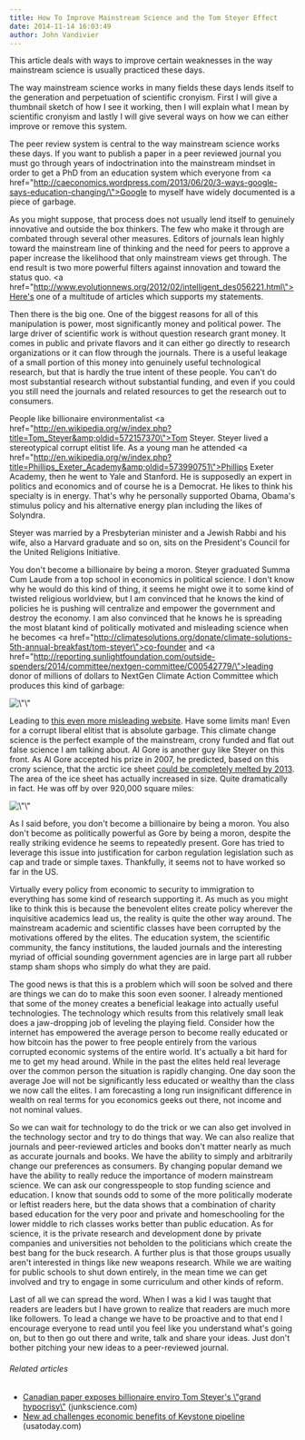 ```yaml
---
title: How To Improve Mainstream Science and the Tom Steyer Effect
date: 2014-11-14 16:03:49
author: John Vandivier
---
```




This article deals with ways to improve certain weaknesses in the way mainstream science is usually practiced these days.

The way mainstream science works in many fields these days lends itself to the generation and perpetuation of scientific cronyism. First I will give a thumbnail sketch of how I see it working, then I will explain what I mean by scientific cronyism and lastly I will give several ways on how we can either improve or remove this system.

The peer review system is central to the way mainstream science works these days. If you want to publish a paper in a peer reviewed journal you must go through years of indoctrination into the mainstream mindset in order to get a PhD from an education system which everyone from <a href=\"http://caeconomics.wordpress.com/2013/06/20/3-ways-google-says-education-changing/\">Google to myself</a> have widely documented is a piece of garbage.

As you might suppose, that process does not usually lend itself to genuinely innovative and outside the box thinkers. The few who make it through are combated through several other measures. Editors of journals lean highly toward the mainstream line of thinking and the need for peers to approve a paper increase the likelihood that only mainstream views get through. The end result is two more powerful filters against innovation and toward the status quo. <a href=\"http://www.evolutionnews.org/2012/02/intelligent_des056221.html\">Here's one</a> of a multitude of articles which supports my statements.

Then there is the big one. One of the biggest reasons for all of this manipulation is power, most significantly money and political power. The large driver of scientific work is without question research grant money. It comes in public and private flavors and it can either go directly to research organizations or it can flow through the journals. There is a useful leakage of a small portion of this money into genuinely useful technological research, but that is hardly the true intent of these people. You can't do most substantial research without substantial funding, and even if you could you still need the journals and related resources to get the research out to consumers.

People like billionaire environmentalist <a href=\"http://en.wikipedia.org/w/index.php?title=Tom_Steyer&amp;oldid=572157370\">Tom Steyer</a>. Steyer lived a stereotypical corrupt elitist life. As a young man he attended <a href=\"http://en.wikipedia.org/w/index.php?title=Phillips_Exeter_Academy&amp;oldid=573990751\">Phillips Exeter Academy</a>, then he went to Yale and Stanford. He is supposedly an expert in politics and economics and of course he is a Democrat. He likes to think his specialty is in energy. That's why he personally supported Obama, Obama's stimulus policy and his alternative energy plan including the likes of Solyndra.

Steyer was married by a Presbyterian minister and a Jewish Rabbi and his wife, also a Harvard graduate and so on, sits on the President's Council for the United Religions Initiative.

You don't become a billionaire by being a moron. Steyer graduated Summa Cum Laude from a top school in economics in political science. I don't know why he would do this kind of thing, it seems he might owe it to some kind of twisted religious worldview, but I am convinced that he knows the kind of policies he is pushing will centralize and empower the government and destroy the economy. I am also convinced that he knows he is spreading the most blatant kind of politically motivated and misleading science when he becomes <a href=\"http://climatesolutions.org/donate/climate-solutions-5th-annual-breakfast/tom-steyer\">co-founder</a> and <a href=\"http://reporting.sunlightfoundation.com/outside-spenders/2014/committee/nextgen-committee/C00542779/\">leading donor of millions of dollars</a> to NextGen Climate Action Committee which produces this kind of garbage:
<p style=\"text-align:center;\"><img class=\"aligncenter\" alt=\"\" src=\"http://i.imgur.com/5EbY4gI.png\" width=\"332\" height=\"271\" /></p>
Leading to <a href=\"http://action.nextgenclimate.org/page/s/va-pick-a-side?source=BSDAds_Displat_Google_VAGov_CuccinelliPickaSide_AudiencePolitical_VAGov_PickASide_Science_300x250.jpg&amp;gclid=CPG1ttyM2rkCFYii4Aod9lIAcw\">this even more misleading website</a>. Have some limits man! Even for a corrupt liberal elitist that is absolute garbage. This climate change science is the perfect example of the mainstream, crony funded and flat out false science I am talking about. Al Gore is another guy like Steyer on this front. As Al Gore accepted his prize in 2007, he predicted, based on this crony science, that the arctic ice sheet <a href=\"http://cnsnews.com/news/article/barbara-hollingsworth/wrong-al-gore-predicted-arctic-summer-ice-could-disappear-2013\">could be completely melted by 2013</a>. The area of the ice sheet has actually increased in size. Quite dramatically in fact. He was off by over 920,000 square miles:
<p style=\"text-align:center;\"><img class=\"aligncenter\" alt=\"\" src=\"http://i.imgur.com/3rujtvi.jpg\" width=\"385\" height=\"216\" /></p>
As I said before, you don't become a billionaire by being a moron. You also don't become as politically powerful as Gore by being a moron, despite the really striking evidence he seems to repeatedly present. Gore has tried to leverage this issue into justification for carbon regulation legislation such as cap and trade or simple taxes. Thankfully, it seems not to have worked so far in the US.

Virtually every policy from economic to security to immigration to everything has some kind of research supporting it. As much as you might like to think this is because the benevolent elites create policy wherever the inquisitive academics lead us, the reality is quite the other way around. The mainstream academic and scientific classes have been corrupted by the motivations offered by the elites. The education system, the scientific community, the fancy institutions, the lauded journals and the interesting myriad of official sounding government agencies are in large part all rubber stamp sham shops who simply do what they are paid.

The good news is that this is a problem which will soon be solved and there are things we can do to make this soon even sooner. I already mentioned that some of the money creates a beneficial leakage into actually useful technologies. The technology which results from this relatively small leak does a jaw-dropping job of leveling the playing field. Consider how the internet has empowered the average person to become really educated or how bitcoin has the power to free people entirely from the various corrupted economic systems of the entire world. It's actually a bit hard for me to get my head around. While in the past the elites held real leverage over the common person the situation is rapidly changing. One day soon the average Joe will not be significantly less educated or wealthy than the class we now call the elites. I am forecasting a long run insignificant difference in wealth on real terms for you economics geeks out there, not income and not nominal values.

So we can wait for technology to do the trick or we can also get involved in the technology sector and try to do things that way. We can also realize that journals and peer-reviewed articles and books don't matter nearly as much as accurate journals and books. We have the ability to simply and arbitrarily change our preferences as consumers. By changing popular demand we have the ability to really reduce the importance of modern mainstream science. We can ask our congresspeople to stop funding science and education. I know that sounds odd to some of the more politically moderate or leftist readers here, but the data shows that a combination of charity based education for the very poor and private and homeschooling for the lower middle to rich classes works better than public education. As for science, it is the private research and development done by private companies and universities not beholden to the politicians which create the best bang for the buck research. A further plus is that those groups usually aren't interested in things like new weapons research. While we are waiting for public schools to shut down entirely, in the mean time we can get involved and try to engage in some curriculum and other kinds of reform.

Last of all we can spread the word. When I was a kid I was taught that readers are leaders but I have grown to realize that readers are much more like followers. To lead a change we have to be proactive and to that end I encourage everyone to read until you feel like you understand what's going on, but to then go out there and write, talk and share your ideas. Just don't bother pitching your new ideas to a peer-reviewed journal.
<h6 class=\"zemanta-related-title\" style=\"font-size:1em;\">Related articles</h6>
<ul class=\"zemanta-article-ul\">
	<li class=\"zemanta-article-ul-li\"><a href=\"http://junkscience.com/2013/09/16/canadian-paper-exposes-billionaire-enviro-tom-steyers-grand-hypocrisy/\" target=\"_blank\">Canadian paper exposes billionaire enviro Tom Steyer's \"grand hypocrisy\"</a> (junkscience.com)</li>
	<li class=\"zemanta-article-ul-li\"><a href=\"http://www.usatoday.com/story/news/politics/2013/09/22/keystone-pipeline-tom-steyer-commercial/2844539/\" target=\"_blank\">New ad challenges economic benefits of Keystone pipeline</a> (usatoday.com)</li>
</ul>